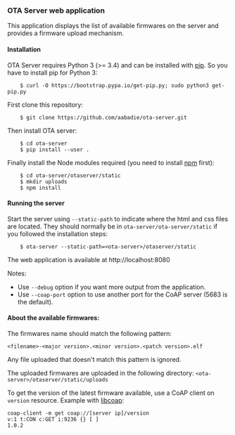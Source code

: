 ### OTA Server web application

This application displays the list of available firmwares on the server and
provides a firmware upload mechanism.

#### Installation

OTA Server requires Python 3 (>= 3.4) and can be installed with
[pip](https://github.com/pypa/pip). So you have to install pip for Python 3:
```
    $ curl -O https://bootstrap.pypa.io/get-pip.py; sudo python3 get-pip.py
```

First clone this repository:
```
    $ git clone https://github.com/aabadie/ota-server.git
```

Then install OTA server:
```
    $ cd ota-server
    $ pip install --user .
```

Finally install the Node modules required (you need to install
[npm](https://www.npmjs.com/get-npm) first):
```
    $ cd ota-server/otaserver/static
    $ mkdir uploads
    $ npm install
```

#### Running the server

Start the server using `--static-path` to indicate where the html and css files
are located. They should normally be in `ota-server/ota-server/static` if you
followed the installation steps:
```
    $ ota-server --static-path=<ota-server>/otaserver/static
```

The web application is available at http://localhost:8080

Notes:
* Use `--debug` option if you want more output from the application.
* Use `--coap-port` option to use another port for the CoAP server (5683 is the
  default).

#### About the available firmwares:

The firmwares name should match the following pattern:
```
<filename>-<major version>.<minor version>.<patch version>.elf
```
Any file uploaded that doesn't match this pattern is ignored.

The uploaded firmwares are uploaded in the following directory:
`<ota-server>/otaserver/static/uploads`

To get the version of the latest firmware available, use a CoAP client on
`version` resource. Example with [libcoap]():
```
coap-client -m get coap://[server ip]/version
v:1 t:CON c:GET i:9236 {} [ ]
1.0.2
```
